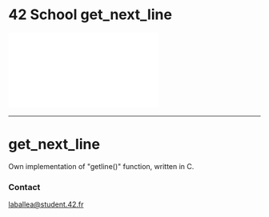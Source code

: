 # 42 School get_next_line

![Subject](./en.subject.pdf)

---

get_next_line
==============

Own implementation of "getline()" function, written in C.

### Contact
laballea@student.42.fr
